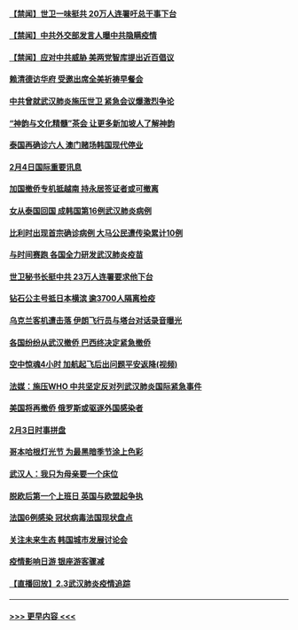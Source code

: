 #### [【禁闻】世卫一味挺共 20万人连署吁总干事下台](../pages/prog202/a102769445.md?t=02050822) 
#### [【禁闻】中共外交部发言人曝中共隐瞒疫情](../pages/prog202/a102769400.md?t=02050822) 
#### [【禁闻】应对中共威胁 美两党智库提出近百倡议](../pages/prog202/a102769357.md?t=02050822) 
#### [赖清德访华府  受邀出席全美祈祷早餐会](../pages/prog202/a102769350.md?t=02050822) 
#### [中共曾就武汉肺炎施压世卫 紧急会议爆激烈争论](../pages/prog202/a102769312.md?t=02050822) 
#### [“神韵与文化精髓”茶会 让更多新加坡人了解神韵](../pages/prog202/a102769286.md?t=02050822) 
#### [泰国再确诊六人 澳门赌场韩国现代停业](../pages/prog202/a102769239.md?t=02050822) 
#### [2月4日国际重要讯息](../pages/prog202/a102768884.md?t=02050822) 
#### [加国撤侨专机抵越南 持永居签证者或可撤离](../pages/prog202/a102768877.md?t=02050822) 
#### [女从泰国回国 成韩国第16例武汉肺炎病例](../pages/prog202/a102768669.md?t=02050822) 
#### [比利时出现首宗确诊病例 大马公民遭传染累计10例](../pages/prog202/a102768824.md?t=02050822) 
#### [与时间赛跑 各国全力研发武汉肺炎疫苗](../pages/prog202/a102768738.md?t=02050822) 
#### [世卫秘书长挺中共 23万人连署要求他下台](../pages/prog202/a102768717.md?t=02050822) 
#### [钻石公主号抵日本横滨 逾3700人隔离检疫](../pages/prog202/a102768714.md?t=02050822) 
#### [乌克兰客机遭击落 伊朗飞行员与塔台对话录音曝光](../pages/prog202/a102768645.md?t=02050822) 
#### [各国纷纷从武汉撤侨 巴西终决定紧急撤侨](../pages/prog202/a102768630.md?t=02050822) 
#### [空中惊魂4小时 加航起飞后出问题平安返降(视频)](../pages/prog202/a102768601.md?t=02050822) 
#### [法媒：施压WHO 中共坚定反对列武汉肺炎国际紧急事件](../pages/prog202/a102768584.md?t=02050822) 
#### [美国将再撤侨 俄罗斯或驱逐外国感染者](../pages/prog202/a102768247.md?t=02050822) 
#### [2月3日时事拼盘](../pages/prog202/a102768402.md?t=02050822) 
#### [哥本哈根灯光节 为最黑暗季节涂上色彩](../pages/prog202/a102768369.md?t=02050822) 
#### [武汉人：我只为母亲要一个床位](../pages/prog202/a102768250.md?t=02050822) 
#### [脱欧后第一个上班日 英国与欧盟起争执](../pages/prog202/a102768252.md?t=02050822) 
#### [法国6例感染 冠状病毒法国现状盘点](../pages/prog202/a102768157.md?t=02050822) 
#### [关注未来生态 韩国城市发展讨论会](../pages/prog202/a102768153.md?t=02050822) 
#### [疫情影响日游 银座游客骤减](../pages/prog202/a102768160.md?t=02050822) 
#### [【直播回放】2.3武汉肺炎疫情追踪](../pages/prog202/a102768128.md?t=02050822) 

----
#### [ >>> 更早内容 <<< ](../indexes/prog202-earlier.md)
